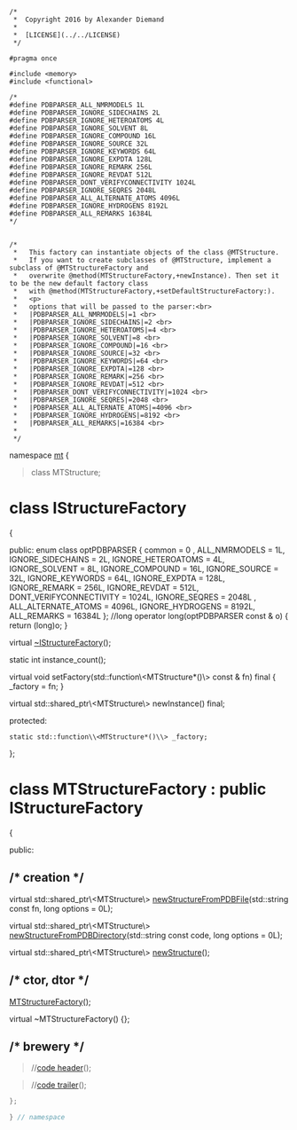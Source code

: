 ~~~ { .cpp }
/*
 *  Copyright 2016 by Alexander Diemand
 *
 *  [LICENSE](../../LICENSE)
 */

#pragma once

#include <memory>
#include <functional>

/*
#define PDBPARSER_ALL_NMRMODELS 1L
#define PDBPARSER_IGNORE_SIDECHAINS 2L
#define PDBPARSER_IGNORE_HETEROATOMS 4L
#define PDBPARSER_IGNORE_SOLVENT 8L
#define PDBPARSER_IGNORE_COMPOUND 16L
#define PDBPARSER_IGNORE_SOURCE 32L
#define PDBPARSER_IGNORE_KEYWORDS 64L
#define PDBPARSER_IGNORE_EXPDTA 128L
#define PDBPARSER_IGNORE_REMARK 256L
#define PDBPARSER_IGNORE_REVDAT 512L
#define PDBPARSER_DONT_VERIFYCONNECTIVITY 1024L
#define PDBPARSER_IGNORE_SEQRES 2048L 
#define PDBPARSER_ALL_ALTERNATE_ATOMS 4096L
#define PDBPARSER_IGNORE_HYDROGENS 8192L
#define PDBPARSER_ALL_REMARKS 16384L
*/


/*
 *   This factory can instantiate objects of the class @MTStructure. 
 *   If you want to create subclasses of @MTStructure, implement a subclass of @MTStructureFactory and
 *   overwrite @method(MTStructureFactory,+newInstance). Then set it to be the new default factory class 
 *   with @method(MTStructureFactory,+setDefaultStructureFactory:).
 *   <p>
 *   options that will be passed to the parser:<br>
 *   |PDBPARSER_ALL_NMRMODELS|=1 <br>
 *   |PDBPARSER_IGNORE_SIDECHAINS|=2 <br>
 *   |PDBPARSER_IGNORE_HETEROATOMS|=4 <br>
 *   |PDBPARSER_IGNORE_SOLVENT|=8 <br>
 *   |PDBPARSER_IGNORE_COMPOUND|=16 <br>
 *   |PDBPARSER_IGNORE_SOURCE|=32 <br>
 *   |PDBPARSER_IGNORE_KEYWORDS|=64 <br>
 *   |PDBPARSER_IGNORE_EXPDTA|=128 <br>
 *   |PDBPARSER_IGNORE_REMARK|=256 <br>
 *   |PDBPARSER_IGNORE_REVDAT|=512 <br>
 *   |PDBPARSER_DONT_VERIFYCONNECTIVITY|=1024 <br>
 *   |PDBPARSER_IGNORE_SEQRES|=2048 <br>
 *   |PDBPARSER_ALL_ALTERNATE_ATOMS|=4096 <br>
 *   |PDBPARSER_IGNORE_HYDROGENS|=8192 <br>
 *   |PDBPARSER_ALL_REMARKS|=16384 <br>
 *
 */
~~~

namespace [mt](namespace_mt.list) {

>class MTStructure;

# class IStructureFactory
{

public:
	enum class optPDBPARSER {
		common 			= 	    0 ,
		ALL_NMRMODELS 		= 	    1L,
		IGNORE_SIDECHAINS 	=	    2L,
		IGNORE_HETEROATOMS 	=	    4L,
		IGNORE_SOLVENT 		=	    8L,
		IGNORE_COMPOUND 	=	   16L,
		IGNORE_SOURCE 		=	   32L,
		IGNORE_KEYWORDS 	=	   64L,
		IGNORE_EXPDTA 		=	  128L,
		IGNORE_REMARK 		=	  256L,
		IGNORE_REVDAT 		=	  512L,
		DONT_VERIFYCONNECTIVITY =	 1024L,
		IGNORE_SEQRES 		=	 2048L ,
		ALL_ALTERNATE_ATOMS 	=	 4096L,
		IGNORE_HYDROGENS 	=	 8192L,
		ALL_REMARKS 		=	16384L };
	//long operator long(optPDBPARSER const & o) { return (long)o; }

 virtual [~IStructureFactory](MTStructureFactory_dtor.cpp.md)();

 static int instance_count();

 virtual void setFactory(std::function\\<MTStructure*()\\> const & fn) final { _factory = fn; }

 virtual std::shared_ptr\\<MTStructure\\> newInstance() final;

protected:

	static std::function\\<MTStructure*()\\> _factory;

};

# class MTStructureFactory : public IStructureFactory
{

public:

## /* creation */

virtual std::shared_ptr\\<MTStructure\\> [newStructureFromPDBFile](MTStructureFactory_creation.cpp.md)(std::string const fn, long options = 0L);

virtual std::shared_ptr\\<MTStructure\\> [newStructureFromPDBDirectory](MTStructureFactory_creation.cpp.md)(std::string const code, long options = 0L);

virtual std::shared_ptr\\<MTStructure\\> [newStructure](MTStructureFactory_creation.cpp.md)();

## /* ctor, dtor */

[MTStructureFactory](MTStructureFactory_ctor.cpp.md)();

virtual ~MTStructureFactory() {};

## /* brewery */

>//[code header](MTStructureFactory_-alpha-.md)();

>//[code trailer](MTStructureFactory_-omega-.md)();


```cpp
};

} // namespace
```
